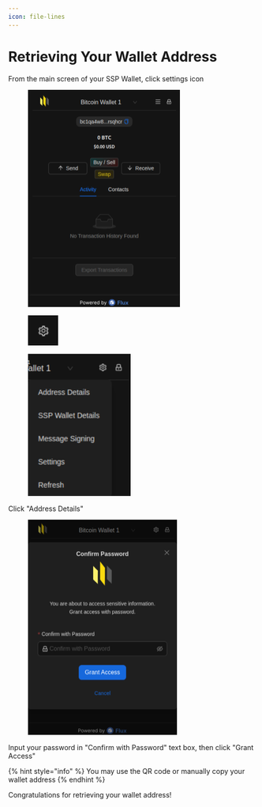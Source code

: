 ```yaml
---
icon: file-lines
---
```


# Retrieving Your Wallet Address

From the main screen of your SSP Wallet, click settings icon

<div align="left"><figure><img src="../../.gitbook/assets/image (225).png" alt="" width="308"><figcaption></figcaption></figure></div>

<div align="left"><figure><img src="../../.gitbook/assets/image (174).png" alt=""><figcaption></figcaption></figure></div>



<div align="left"><figure><img src="../../.gitbook/assets/image (18).png" alt="" width="208"><figcaption></figcaption></figure></div>

Click "Address Details"

<div align="left"><figure><img src="../../.gitbook/assets/image (177).png" alt="" width="302"><figcaption></figcaption></figure></div>

Input your password in "Confirm with Password" text box, then click "Grant Access"

{% hint style="info" %}
You may use the QR code or manually copy your wallet address
{% endhint %}

Congratulations for retrieving your wallet address!
